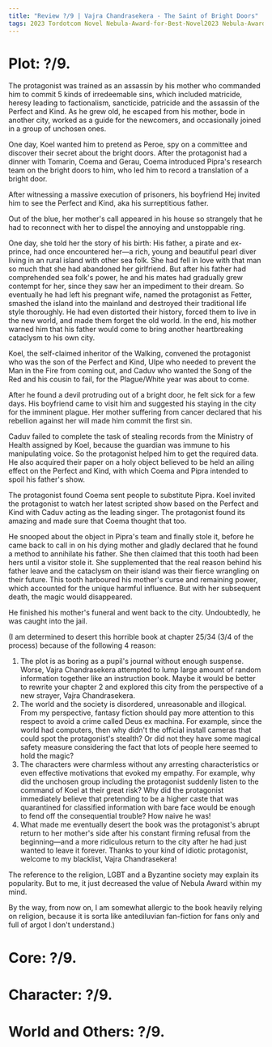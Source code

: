 ```yaml
---
title: "Review ?/9 | Vajra Chandrasekera - The Saint of Bright Doors"
tags: 2023 Tordotcom Novel Nebula-Award-for-Best-Novel2023 Nebula-Award-for-Best-Novel science-fiction
---
```


# Plot: ?/9. 
The protagonist was trained as an assassin by his mother who commanded him to commit 5 kinds of irredeemable sins, which included matricide, heresy leading to factionalism, sancticide, patricide and the assassin of the Perfect and Kind. As he grew old, he escaped from his mother, bode in another city, worked as a guide for the newcomers, and occasionally joined in a group of unchosen ones.

One day, Koel wanted him to pretend as Peroe, spy on a committee and discover their secret about the bright doors. After the protagonist had a dinner with Tomarin, Coema and Gerau, Coema introduced Pipra's research team on the bright doors to him, who led him to record a translation of a bright door.


After witnessing a massive execution of prisoners, his boyfriend Hej invited him to see the Perfect and Kind, aka his surreptitious father.

Out of the blue, her mother's call appeared in his house so strangely that he had to reconnect with her to dispel the annoying and unstoppable ring.

One day, she told her the story of his birth:
His father, a pirate and ex-prince, had once encountered her—a rich, young and beautiful pearl diver living in an rural island with other sea folk. She had fell in love with that man so much that she had abandoned her girlfriend. But after his father had comprehended sea folk's power, he and his mates had gradually grew contempt for her, since they saw her an impediment to their dream.
So eventually he had left his pregnant wife, named the protagonist as Fetter, smashed the island into the mainland and destroyed their traditional life style thoroughly. He had even distorted their history, forced them to live in the new world, and made them forget the old world. In the end, his mother warned him that his father would come to bring another heartbreaking cataclysm to his own city.

Koel, the self-claimed inheritor of the Walking, convened the protagonist who was the son of the Perfect and Kind, Ulpe who needed to prevent the Man in the Fire from coming out, and Caduv who wanted the Song of the Red and his cousin to fail, for the Plague/White year was about to come.

After he found a devil protruding out of a bright door, he felt sick for a few days. His boyfriend came to visit him and suggested his staying in the city for the imminent plague. Her mother suffering from cancer declared that his rebellion against her will made him commit the first sin.

Caduv failed to complete the task of stealing records from the Ministry of Health assigned by Koel, because the guardian was immune to his manipulating voice. So the protagonist helped him to get the required data. He also acquired their paper on a holy object believed to be held an ailing effect on the Perfect and Kind, with which Coema and Pipra intended to spoil his father's show.

The protagonist found Coema sent people to substitute Pipra. Koel invited the protagonist to watch her latest scripted show based on the Perfect and Kind with Caduv acting as the leading singer. The protagonist found its amazing and made sure that Coema thought that too.

He snooped about the object in Pipra's team and finally stole it, before he came back to call in on his dying mother and gladly declared that he found a method to annihilate his father. She then claimed that this tooth had been hers until a visitor stole it. She supplemented that the real reason behind his father leave and the cataclysm on their island was their fierce wrangling on their future. This tooth harboured his mother's curse and remaining power, which accounted for the unique harmful influence. But with her subsequent death, the magic would disappeared.

He finished his mother's funeral and went back to the city. Undoubtedly, he was caught into the jail.

(I am determined to desert this horrible book at chapter 25/34 (3/4 of the process) because of the following 4 reason:
1. The plot is as boring as a pupil's journal without enough suspense. Worse, Vajra Chandrasekera attempted to lump large amount of random information together like an instruction book. Maybe it would be better to rewrite your chapter 2 and explored this city from the perspective of a new strayer, Vajra Chandrasekera.
2. The world and the society is disordered, unreasonable and illogical. From my perspective, fantasy fiction should pay more attention to this respect to avoid a crime called Deus ex machina. For example, since the world had computers, then why didn't the official install cameras that could spot the protagonist's stealth? Or did not they have some magical safety measure considering the fact that lots of people here seemed to hold the magic?
3. The characters were charmless without any arresting characteristics or even effective motivations that evoked my empathy. For example, why did the unchosen group including the protagonist suddenly listen to the command of Koel at their great risk? Why did the protagonist immediately believe that pretending to be a higher caste that was quarantined for classified information with bare face would be enough to fend off the consequential trouble? How naive he was!
4. What made me eventually desert the book was the protagonist's abrupt return to her mother's side after his constant firming refusal from the beginning—and a more ridiculous return to the city after he had just wanted to leave it forever. Thanks to your kind of idiotic protagonist, welcome to my blacklist, Vajra Chandrasekera!

The reference to the religion, LGBT and a Byzantine society may explain its popularity. But to me, it just decreased the value of Nebula Award within my mind.

By the way, from now on, I am somewhat allergic to the book heavily relying on religion, because it is sorta like antediluvian fan-fiction for fans only and full of argot I don't understand.)

# Core: ?/9. 



# Character: ?/9. 



# World and Others: ?/9. 




